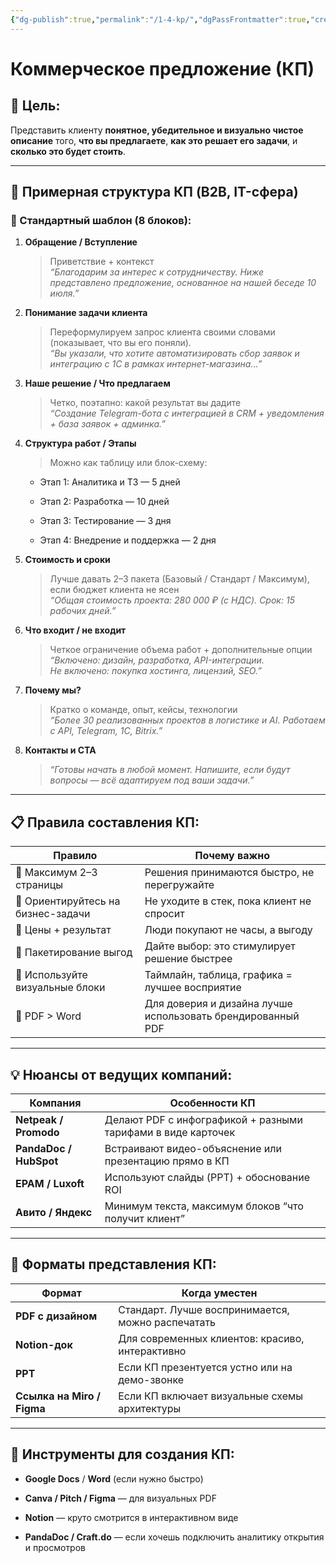 ```yaml
---
{"dg-publish":true,"permalink":"/1-4-kp/","dgPassFrontmatter":true,"created":"2025-07-16T15:08:03.483+08:00","updated":"2025-07-16T15:22:19.693+08:00"}
---
```




# Коммерческое предложение (КП)

## 📌 Цель:

Представить клиенту **понятное, убедительное и визуально чистое описание** того, **что вы предлагаете**, **как это решает его задачи**, и **сколько это будет стоить**.

---

## 📄 **Примерная структура КП (B2B, IT-сфера)**

### 📌 Стандартный шаблон (8 блоков):

1. **Обращение / Вступление**
    
    > Приветствие + контекст  
    > _“Благодарим за интерес к сотрудничеству. Ниже представлено предложение, основанное на нашей беседе 10 июля.”_
    
2. **Понимание задачи клиента**
    
    > Переформулируем запрос клиента своими словами (показывает, что вы его поняли).  
    > _“Вы указали, что хотите автоматизировать сбор заявок и интеграцию с 1С в рамках интернет-магазина...”_
    
3. **Наше решение / Что предлагаем**
    
    > Четко, поэтапно: какой результат вы дадите  
    > _“Создание Telegram-бота с интеграцией в CRM + уведомления + база заявок + админка.”_
    
4. **Структура работ / Этапы**
    
    > Можно как таблицу или блок-схему:
    
    - Этап 1: Аналитика и ТЗ — 5 дней
        
    - Этап 2: Разработка — 10 дней
        
    - Этап 3: Тестирование — 3 дня
        
    - Этап 4: Внедрение и поддержка — 2 дня
        
5. **Стоимость и сроки**
    
    > Лучше давать 2–3 пакета (Базовый / Стандарт / Максимум), если бюджет клиента не ясен  
    > _“Общая стоимость проекта: 280 000 ₽ (с НДС). Срок: 15 рабочих дней.”_
    
6. **Что входит / не входит**
    
    > Четкое ограничение объема работ + дополнительные опции  
    > _“Включено: дизайн, разработка, API-интеграции.  
    > Не включено: покупка хостинга, лицензий, SEO.”_
    
7. **Почему мы?**
    
    > Кратко о команде, опыт, кейсы, технологии  
    > _“Более 30 реализованных проектов в логистике и AI. Работаем с API, Telegram, 1С, Bitrix.”_
    
8. **Контакты и CTA**
    
    > _“Готовы начать в любой момент. Напишите, если будут вопросы — всё адаптируем под ваши задачи.”_
    

---

## 📋 Правила составления КП:

|Правило|Почему важно|
|---|---|
|🔸 Максимум 2–3 страницы|Решения принимаются быстро, не перегружайте|
|🔸 Ориентируйтесь на бизнес-задачи|Не уходите в стек, пока клиент не спросит|
|🔸 Цены + результат|Люди покупают не часы, а выгоду|
|🔸 Пакетирование выгод|Дайте выбор: это стимулирует решение быстрее|
|🔸 Используйте визуальные блоки|Таймлайн, таблица, графика = лучшее восприятие|
|🔸 PDF > Word|Для доверия и дизайна лучше использовать брендированный PDF|

---

## 💡 Нюансы от ведущих компаний:

|Компания|Особенности КП|
|---|---|
|**Netpeak / Promodo**|Делают PDF с инфографикой + разными тарифами в виде карточек|
|**PandaDoc / HubSpot**|Встраивают видео-объяснение или презентацию прямо в КП|
|**EPAM / Luxoft**|Используют слайды (PPT) + обоснование ROI|
|**Авито / Яндекс**|Минимум текста, максимум блоков “что получит клиент”|

---

## 🧰 Форматы представления КП:

|Формат|Когда уместен|
|---|---|
|**PDF с дизайном**|Стандарт. Лучше воспринимается, можно распечатать|
|**Notion-док**|Для современных клиентов: красиво, интерактивно|
|**PPT**|Если КП презентуется устно или на демо-звонке|
|**Ссылка на Miro / Figma**|Если КП включает визуальные схемы архитектуры|

---

## 📌 Инструменты для создания КП:

- **Google Docs** / **Word** (если нужно быстро)
    
- **Canva / Pitch / Figma** — для визуальных PDF
    
- **Notion** — круто смотрится в интерактивном виде
    
- **PandaDoc / Craft.do** — если хочешь подключить аналитику открытия и просмотров